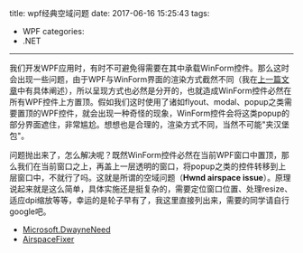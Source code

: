 title: wpf经典空域问题
date: 2017-06-16 15:25:43
tags:
- WPF
categories:
- .NET
---

我们开发WPF应用时，有时不可避免得需要在其中承载WinForm控件。那么这时会出现一些问题，由于WPF与WinForm界面的渲染方式截然不同（我在[上一篇文章](http://neilq.github.io/2017/06/16/hosting-winform-control-in-wpf/)中有具体阐述），所以呈现方式也必然是分开的，也就造成WinForm控件必然在所有WPF控件上方置顶。假如我们这时使用了诸如flyout、modal、popup之类需要置顶的WPF控件，就会出现一种奇怪的现象，WinForm控件会将这类popup的部分界面遮住，非常尴尬。想想也是合理的，渲染方式不同，当然不可能"夹汉堡包"。

问题抛出来了，怎么解决呢？既然WinForm控件必然在当前WPF窗口中置顶，那么我们在当前窗口之上，再盖上一层透明的窗口，将popup之类的控件转移到上层窗口中，不就行了吗。这就是所谓的空域问题（**Hwnd airspace issue**）。原理说起来就是这么简单，具体实施还是挺复杂的，需要定位窗口位置、处理resize、适应dpi缩放等等，幸运的是轮子早有了，我这里直接列出来，需要的同学请自行google吧。

* [Microsoft.DwayneNeed](https://microsoftdwayneneed.codeplex.com/)
* [AirspaceFixer](https://github.com/chris84948/AirspaceFixer)